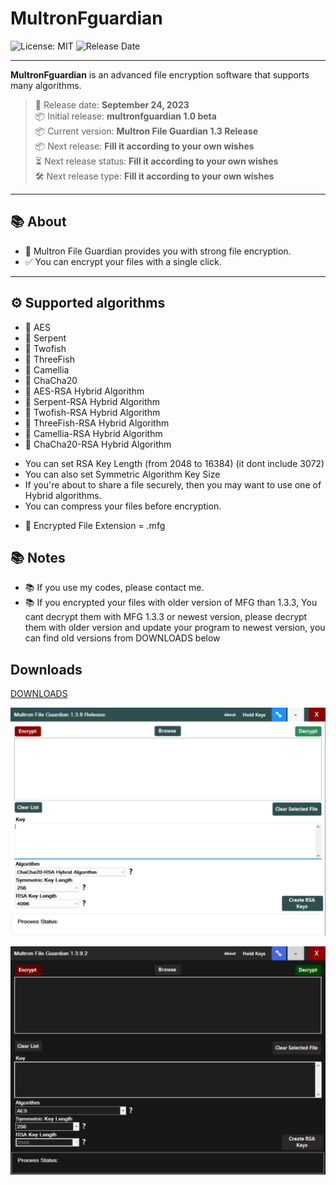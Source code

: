 # MultronFguardian

![License: MIT](https://img.shields.io/badge/License-MIT-blue.svg)
![Release Date](https://img.shields.io/badge/Release%20Date-2023--09--24-brightgreen)

---

**MultronFguardian** is an advanced file encryption software that supports many algorithms.
> 📅 Release date: **September 24, 2023**   
> 📦 Initial release: **multronfguardian 1.0 beta**   
> 📦 Current version: **Multron File Guardian 1.3 Release**   
> 📦 Next release: **Fill it according to your own wishes**   
> ⏳ Next release status: **Fill it according to your own wishes**   
> 🛠️ Next release type: **Fill it according to your own wishes** 

---

## 📚 About
 
- 🔐 Multron File Guardian provides you with strong file encryption.
- ✅ You can encrypt your files with a single click.

---

## ⚙️ Supported algorithms

- 🔐 AES
- 🔐 Serpent
- 🔐 Twofish
- 🔐 ThreeFish
- 🔐 Camellia
- 🔐 ChaCha20
- 🔐 AES-RSA Hybrid Algorithm
- 🔐 Serpent-RSA Hybrid Algorithm
- 🔐 Twofish-RSA Hybrid Algorithm
- 🔐 ThreeFish-RSA Hybrid Algorithm
- 🔐 Camellia-RSA Hybrid Algorithm
- 🔐 ChaCha20-RSA Hybrid Algorithm

* You can set RSA Key Length (from 2048 to 16384) (it dont include 3072)
* You can also set Symmetric Algorithm Key Size
* If you're about to share a file securely, then you may want to use one of Hybrid algorithms.
* You can compress your files before encryption.
- 🔐 Encrypted File Extension = .mfg

## 📚 Notes

- 📚 If you use my codes, please contact me.
- 📚 If you encrypted your files with older version of MFG than 1.3.3, You cant decrypt them with MFG 1.3.3 or newest version, please decrypt them with older version and update your program to newest version, you can find old versions from DOWNLOADS below

## Downloads

[DOWNLOADS](https://github.com/drwellss/MultronFguardian/releases)

![alt text](https://github.com/drwellss/MultronFguardian/blob/mfg_136_r/mfguard.png?raw=true)

![alt text](https://github.com/drwellss/MultronFguardian/blob/mfg1392_r/mfgdark.png?raw=true)
